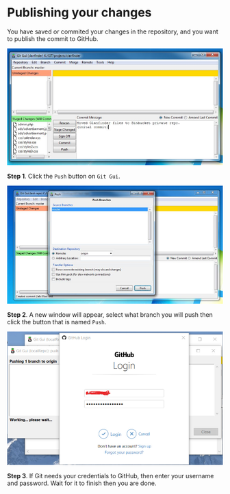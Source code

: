 # Publishing your changes

You have saved or commited your changes in the repository, and you want to publish the commit to GitHub.

<img src="art/commit.jpg">

**Step 1**. Click the `Push` button on `Git Gui`.

<img src="art/push.jpg">

**Step 2**. A new window will appear, select what branch you will push then click the button that is named `Push`.

<img src="art/github.jpg">

**Step 3**. If Git needs your credentials to GitHub, then enter your username and password. Wait for it to finish then you are done.